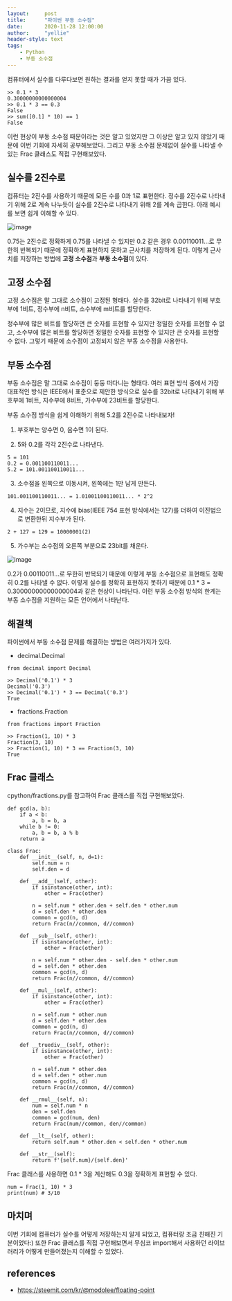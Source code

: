 ```yaml
---
layout:     post
title:      "파이썬 부동 소수점"
date:       2020-11-28 12:00:00
author:     "yellie"
header-style: text
tags:
    - Python
    - 부동 소수점
---
```


컴퓨터에서 실수를 다루다보면 원하는 결과를 얻지 못할 때가 가끔 있다.

```
>> 0.1 * 3
0.30000000000000004
>> 0.1 * 3 == 0.3
False
>> sum([0.1] * 10) == 1
False
```

이런 현상이 부동 소수점 때문이라는 것은 알고 있었지만 그 이상은 알고 있지 않았기 때문에 이번 기회에 자세히 공부해보았다. 
그리고 부동 소수점 문제없이 실수를 나타낼 수 있는 Frac 클래스도 직접 구현해보았다.

## 실수를 2진수로
컴퓨터는 2진수를 사용하기 때문에 모든 수를 0과 1로 표현한다. 정수를 2진수로 나타내기 위해 2로 계속 나누듯이 실수를 2진수로 나타내기 위해 2를 계속 곱한다. 
아래 예시를 보면 쉽게 이해할 수 있다.

![image](https://user-images.githubusercontent.com/49056225/121769926-4a339600-cba1-11eb-8ad7-ea5c52434bc2.png)

0.75는 2진수로 정확하게 0.75를 나타낼 수 있지만 0.2 같은 경우 0.00110011…로 무한히 반복되기 때문에 정확하게 표현하지 못하고 근사치를 저장하게 된다. 
이렇게 근사치를 저장하는 방법에 **고정 소수점**과 **부동 소수점**이 있다.

## 고정 소수점
고정 소수점은 말 그대로 소수점이 고정된 형태다. 실수를 32bit로 나타내기 위해 부호부에 1비트, 정수부에 n비트, 소수부에 m비트를 할당한다.    

정수부에 많은 비트를 할당하면 큰 숫자를 표현할 수 있지만 정밀한 숫자를 표현할 수 없고, 소수부에 많은 비트를 할당하면 정밀한 숫자를 표현할 수 있지만 큰 숫자를 표현할 수 없다. 
그렇기 때문에 소수점이 고정되지 않은 부동 소수점을 사용한다.

## 부동 소수점
부동 소수점은 말 그대로 소수점이 둥둥 떠다니는 형태다. 여러 표현 방식 중에서 가장 대표적인 방식은 IEEE에서 표준으로 제안한 방식으로 
실수를 32bit로 나타내기 위해 부호부에 1비트, 지수부에 8비트, 가수부에 23비트를 할당한다.

부동 소수점 방식을 쉽게 이해하기 위해 5.2를 2진수로 나타내보자!

1. 부호부는 양수면 0, 음수면 1이 된다.

2. 5와 0.2를 각각 2진수로 나타낸다.
```
5 = 101
0.2 = 0.001100110011...
5.2 = 101.001100110011...
```

3. 소수점을 왼쪽으로 이동시켜, 왼쪽에는 1만 남게 만든다.
```
101.001100110011... = 1.01001100110011... * 2^2
```

4. 지수는 2이므로, 지수에 bias(IEEE 754 표현 방식에서는 127)를 더하여 이진법으로 변환한뒤 지수부가 된다.
```
2 + 127 = 129 = 10000001(2)
```

5. 가수부는 소수점의 오른쪽 부분으로 23bit를 채운다.

![image](https://user-images.githubusercontent.com/49056225/121769996-a696b580-cba1-11eb-8ce5-ba7fe09bc578.png)

0.2가 0.00110011…로 무한히 반복되기 때문에 이렇게 부동 소수점으로 표현해도 정확히 0.2를 나타낼 수 없다. 
이렇게 실수를 정확히 표현하지 못하기 때문에 0.1 * 3 = 0.30000000000000004과 같은 현상이 나타난다. 이런 부동 소수점 방식의 한계는 부동 소수점을 지원하는 모든 언어에서 나타난다.

## 해결책
파이썬에서 부동 소수점 문제를 해결하는 방법은 여러가지가 있다.

- decimal.Decimal
```
from decimal import Decimal

>> Decimal('0.1') * 3 
Decimal('0.3')
>> Decimal('0.1') * 3 == Decimal('0.3')
True
```

- fractions.Fraction
```
from fractions import Fraction

>> Fraction(1, 10) * 3
Fraction(3, 10)
>> Fraction(1, 10) * 3 == Fraction(3, 10)
True
```

## Frac 클래스
cpython/fractions.py를 참고하여 Frac 클래스를 직접 구현해보았다.

```
def gcd(a, b):
    if a < b:
        a, b = b, a
    while b != 0:
        a, b = b, a % b
    return a
  
class Frac:
    def __init__(self, n, d=1):
        self.num = n
        self.den = d

    def __add__(self, other):
        if isinstance(other, int):
            other = Frac(other)

        n = self.num * other.den + self.den * other.num
        d = self.den * other.den
        common = gcd(n, d)
        return Frac(n//common, d//common)

    def __sub__(self, other):
        if isinstance(other, int):
            other = Frac(other)

        n = self.num * other.den - self.den * other.num
        d = self.den * other.den
        common = gcd(n, d)
        return Frac(n//common, d//common)

    def __mul__(self, other):
        if isinstance(other, int):
            other = Frac(other)

        n = self.num * other.num
        d = self.den * other.den
        common = gcd(n, d)
        return Frac(n//common, d//common)

    def __truediv__(self, other):
        if isinstance(other, int):
            other = Frac(other)
        
        n = self.num * other.den
        d = self.den * other.num
        common = gcd(n, d)
        return Frac(n//common, d//common)

    def __rmul__(self, n):
        num = self.num * n
        den = self.den
        common = gcd(num, den)
        return Frac(num//common, den//common)

    def __lt__(self, other):
        return self.num * other.den < self.den * other.num
    
    def __str__(self):
        return f'{self.num}/{self.den}'
```

Frac 클래스를 사용하면 0.1 * 3을 계산해도 0.3을 정확하게 표현할 수 있다.
```
num = Frac(1, 10) * 3
print(num) # 3/10
```

## 마치며
이번 기회에 컴퓨터가 실수를 어떻게 저장하는지 알게 되었고, 컴퓨터랑 조금 친해진 기분이었다:) 
또한 Frac 클래스를 직접 구현해보면서 무심코 import해서 사용하던 라이브러리가 어떻게 만들어졌는지 이해할 수 있었다.

## references
- <https://steemit.com/kr/@modolee/floating-point>
